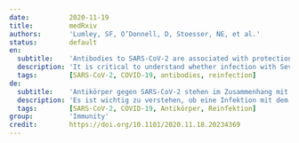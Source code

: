 ```yaml
---
date:          2020-11-19
title:         medRxiv
authors:       'Lumley, SF, O’Donnell, D, Stoesser, NE, et al.'
status:        default
en:
  subtitle:    'Antibodies to SARS-CoV-2 are associated with protection against reinfection'
  description: 'It is critical to understand whether infection with Severe Acute Respiratory Syndrome Coronavirus 2 (SARS-CoV-2) protects from subsequent reinfection. We investigated the incidence of SARS-CoV-2 PCR-positive results in seropositive and seronegative healthcare workers (HCWs) attending asymptomatic and symptomatic staff testing at Oxford University Hospitals, UK. Baseline antibody status was determined using anti-spike and/or anti-nucleocapsid IgG assays and staff followed for up to 30 weeks. We used Poisson regression to estimate the relative incidence of PCR-positive results and new symptomatic infection by antibody status, accounting for age, gender and changes in incidence over time. A total of 12219 HCWs participated and had anti-spike IgG measured, 11052 were followed up after negative and 1246 after positive antibody results including 79 who seroconverted during follow up. 89 PCR-confirmed symptomatic infections occurred in seronegative individuals (0.46 cases per 10,000 days at risk) and no symptomatic infections in those with anti-spike antibodies. Additionally, 76 (0.40/10,000 days at risk) anti-spike IgG seronegative individuals had PCR-positive tests in asymptomatic screening, compared to 3 (0.21/10,000 days at risk) seropositive individuals. Overall, positive baseline anti-spike antibodies were associated with lower rates of PCR-positivity (with or without symptoms). Rate ratios were similar using anti-nucleocapsid IgG alone or combined with anti-spike IgG to determine baseline status. Prior SARS-CoV-2 infection that generated antibody responses offered protection from reinfection for most people in the six months following infection. Further work is required to determine the long-term duration and correlates of post-infection immunity.'
  tags:        [SARS-CoV-2, COVID-19, antibodies, reinfection]
de:
  subtitle:    'Antikörper gegen SARS-CoV-2 stehen im Zusammenhang mit dem Schutz vor Reinfektionen'
  description: 'Es ist wichtig zu verstehen, ob eine Infektion mit dem Coronavirus 2 des Schweren Akuten Respiratorischen Syndroms (SARS-CoV-2) vor einer späteren Reinfektion schützt. Wir untersuchten die Häufigkeit von SARS-CoV-2 PCR-positiven Ergebnissen bei seropositiven und seronegativen Mitarbeitern des Gesundheitswesens, die an asymptomatischen und symptomatischen Personaltests an den Universitätskliniken Oxford, UK, teilnahmen. Der Antikörperstatus wurde anhand von Anti-Spike- und/oder Anti-Nukleokapsid-IgG-Tests bestimmt, und die Mitarbeiter wurden bis zu 30 Wochen lang beobachtet. Mit Hilfe einer Poisson-Regression wurde die relative Häufigkeit von PCR-positiven Ergebnissen und neuen symptomatischen Infektionen nach Antikörperstatus geschätzt, wobei Alter, Geschlecht und Veränderungen der Häufigkeit im Laufe der Zeit berücksichtigt wurden. Insgesamt nahmen 12219 Beschäftigte des Gesundheitswesens an der Studie teil, bei denen Anti-Spike-IgG gemessen wurde. 11052 wurden nach negativen und 1246 nach positiven Antikörperergebnissen nachbeobachtet, darunter 79, die während der Nachbeobachtung serokonvertierten. 89 PCR-bestätigte symptomatische Infektionen traten bei seronegativen Personen auf (0,46 Fälle pro 10 000 Risikotage), keine symptomatischen Infektionen bei Personen mit Anti-Spike-Antikörpern. Darüber hinaus wurden bei 76 (0,40/10.000 Risikotage) seronegativen Personen mit Anti-Spike-IgG-Antikörpern im Rahmen eines asymptomatischen Screenings PCR-positive Tests durchgeführt, verglichen mit 3 (0,21/10.000 Risikotage) seropositiven Personen. Insgesamt waren positive Anti-Spike-Antikörper in der Ausgangssituation mit niedrigeren Raten von PCR-Positivität (mit oder ohne Symptome) verbunden. Bei Verwendung von Anti-Nukleokapsid-IgG allein oder in Kombination mit Anti-Spike-IgG zur Bestimmung des Ausgangsstatus waren die Ratenverhältnisse ähnlich. Eine frühere SARS-CoV-2-Infektion, die eine Antikörperreaktion hervorrief, bot den meisten Personen in den sechs Monaten nach der Infektion Schutz vor einer erneuten Infektion. Weitere Arbeiten sind erforderlich, um die langfristige Dauer und die Korrelate der Immunität nach der Infektion zu bestimmen.' 
  tags:        [SARS-CoV-2, COVID-19, Antikörper, Reinfektion]
group:         'Immunity'
credit:        https://doi.org/10.1101/2020.11.18.20234369
---
```

